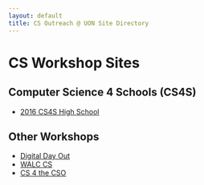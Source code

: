 ```yaml
---
layout: default
title: CS Outreach @ UON Site Directory
---
```


# CS Workshop Sites

## Computer Science 4 Schools (CS4S)

- [2016 CS4S High School](/hs-2016/)

## Other Workshops

- [Digital Day Out](/ddo/)
- [WALC CS](/walc-2016/)
- [CS 4 the CSO](/cso-2016/)